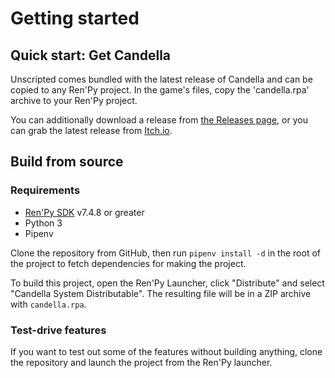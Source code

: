 # Getting started

## Quick start: Get Candella

Unscripted comes bundled with the latest release of Candella and can be copied to any Ren'Py project. In the game's files, copy the 'candella.rpa' archive to your Ren'Py project.

You can additionally download a release from [the Releases page][releases], or you can grab the latest release from [Itch.io][itch].

## Build from source

### Requirements
- [Ren'Py SDK][renpy] v7.4.8 or greater
- Python 3
- Pipenv

Clone the repository from GitHub, then run `pipenv install -d` in the root of the project to fetch dependencies for making the project.

To build this project, open the Ren'Py Launcher, click "Distribute" and select "Candella System Distributable". The resulting file will be in a ZIP archive with `candella.rpa`.

### Test-drive features

If you want to test out some of the features without building anything, clone the repository and launch the project from the Ren'Py launcher.


[renpy]: https://renpy.org/latest
[releases]: https://github.com/UnscriptedVN/candella/releases
[itch]: https://marquiskurt.itch.io/candella